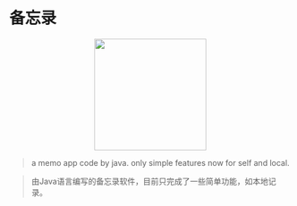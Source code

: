 # 备忘录

<p align="center">
  <a href="https://github.com/xiaoniudadi/INote">
    <img src="images/ic_launcher.png" width="200px">
  </a>
</p>

> a memo app code by java. only simple features now for self and local.

> 由Java语言编写的备忘录软件，目前只完成了一些简单功能，如本地记录。

